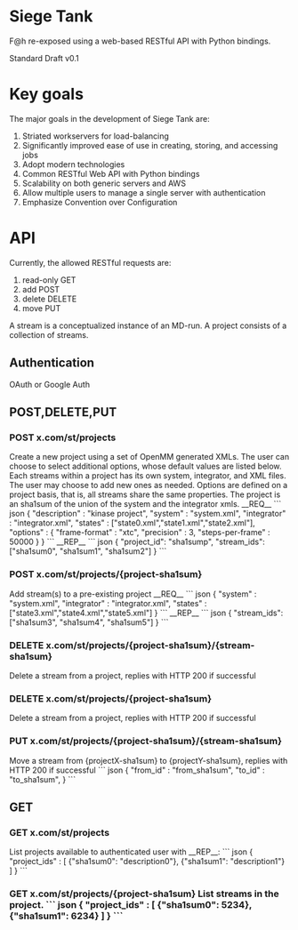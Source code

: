 <h1> Siege Tank </h1>

F@h re-exposed using a web-based RESTful API with Python bindings.

Standard Draft v0.1 

<h1> Key goals </h1>

The major goals in the development of Siege Tank are:

1. Striated workservers for load-balancing
2. Significantly improved ease of use in creating, storing, and accessing jobs
3. Adopt modern technologies
4. Common RESTful Web API with Python bindings
5. Scalability on both generic servers and AWS
6. Allow multiple users to manage a single server with authentication
7. Emphasize Convention over Configuration

<h1> API </h1>

Currently, the allowed RESTful requests are: 

1. read-only GET  
2. add POST  
3. delete DELETE  
4. move PUT

A stream is a conceptualized instance of an MD-run. A project consists of a collection of streams.

<h2> Authentication </h2>

OAuth or Google Auth

<h2> POST,DELETE,PUT </h2>
<h3> POST x.com/st/projects </h3>  
Create a new project using a set of OpenMM generated XMLs. The user can choose to select additional options, whose default values are listed below. Each streams within a project has its own system, integrator, and XML files. The user may choose to add new ones as needed. Options are defined on a project basis, that is, all streams share the same properties. The project is an sha1sum of the union of the system and the integrator xmls.  
__REQ__
``` json
{
  "description" : "kinase project",
  "system" : "system.xml",
  "integrator" : "integrator.xml",
  "states" : ["state0.xml","state1.xml","state2.xml"],
  "options" : {
    "frame-format" : "xtc",
    "precision" : 3,
    "steps-per-frame" : 50000
  }
}
```
__REP__
``` json
{
  "project_id": "sha1sump",
  "stream_ids": ["sha1sum0", "sha1sum1", "sha1sum2"]
}
```
<h3> POST x.com/st/projects/{project-sha1sum} </h3>
Add stream(s) to a pre-existing project
__REQ__
``` json
{
  "system" : "system.xml",
  "integrator" : "integrator.xml",
  "states" : ["state3.xml","state4.xml","state5.xml"]
}
```
__REP__
``` json
{
  "stream_ids": ["sha1sum3", "sha1sum4", "sha1sum5"]
}
```
<h3> DELETE x.com/st/projects/{project-sha1sum}/{stream-sha1sum} </h3>
Delete a stream from a project, replies with HTTP 200 if successful
<h3> DELETE x.com/st/projects/{project-sha1sum} </h3>
Delete a stream from a project, replies with HTTP 200 if successful
<h3> PUT x.com/st/projects/{project-sha1sum}/{stream-sha1sum} </h3>
Move a stream from {projectX-sha1sum} to {projectY-sha1sum}, replies with HTTP 200 if successful
``` json
{
  "from_id" : "from_sha1sum",
  "to_id" : "to_sha1sum",
}
```
<h2> GET </h2>
<h3> GET x.com/st/projects </h3>
List projects available to authenticated user with __REP__:
``` json
{
  "project_ids" : [ 
                     {"sha1sum0": "description0"},
                     {"sha1sum1": "description1"}
                  ]
}
```
<h3> GET x.com/st/projects/{project-sha1sum}
List streams in the project.
``` json
{
  "project_ids" : [ 
                     {"sha1sum0": 5234},
                     {"sha1sum1": 6234}
                  ]
}
```
